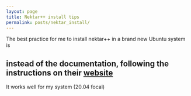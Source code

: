 ```yaml
---
layout: page
title: Nektar++ install tips
permalink: posts/nektar_install/
---
```

The best practice for me to install nektar++ in a brand new Ubuntu system is 
## instead of the documentation, following the instructions on their [website](https://www.nektar.info/getting-started/installation/) 
It works well for my system (20.04 focal)
